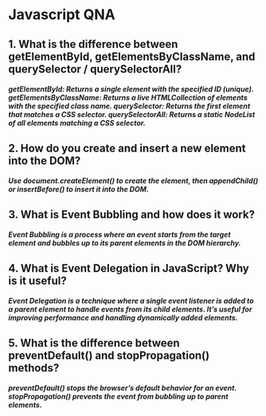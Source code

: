 # Javascript QNA

##  1. What is the difference between getElementById, getElementsByClassName, and querySelector / querySelectorAll?

#####  getElementById: Returns a single element with the specified ID (unique). getElementsByClassName: Returns a live HTMLCollection of elements with the specified class name. querySelector: Returns the first element that matches a CSS selector. querySelectorAll: Returns a static NodeList of all elements matching a CSS selector.

## 2. How do you create and insert a new element into the DOM?
##### Use document.createElement() to create the element, then appendChild() or insertBefore() to insert it into the DOM.

## 3. What is Event Bubbling and how does it work?
##### Event Bubbling is a process where an event starts from the target element and bubbles up to its parent elements in the DOM hierarchy.

## 4. What is Event Delegation in JavaScript? Why is it useful?
##### Event Delegation is a technique where a single event listener is added to a parent element to handle events from its child elements. It’s useful for improving performance and handling dynamically added elements.

## 5. What is the difference between preventDefault() and stopPropagation() methods?
##### preventDefault() stops the browser’s default behavior for an event. stopPropagation() prevents the event from bubbling up to parent elements.
